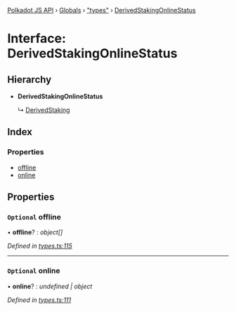[Polkadot JS API](../README.md) › [Globals](../globals.md) › ["types"](../modules/_types_.md) › [DerivedStakingOnlineStatus](_types_.derivedstakingonlinestatus.md)

# Interface: DerivedStakingOnlineStatus

## Hierarchy

* **DerivedStakingOnlineStatus**

  ↳ [DerivedStaking](_types_.derivedstaking.md)

## Index

### Properties

* [offline](_types_.derivedstakingonlinestatus.md#optional-offline)
* [online](_types_.derivedstakingonlinestatus.md#optional-online)

## Properties

### `Optional` offline

• **offline**? : *object[]*

*Defined in [types.ts:115](https://github.com/polkadot-js/api/blob/3c47c3fdc3/packages/api-derive/src/types.ts#L115)*

___

### `Optional` online

• **online**? : *undefined | object*

*Defined in [types.ts:111](https://github.com/polkadot-js/api/blob/3c47c3fdc3/packages/api-derive/src/types.ts#L111)*
